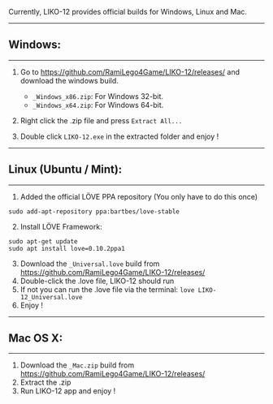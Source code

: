 Currently, LIKO-12 provides official builds for Windows, Linux and Mac.

---

## Windows:

---

1. Go to https://github.com/RamiLego4Game/LIKO-12/releases/ and download the windows build.
	- `_Windows_x86.zip`: For Windows 32-bit.
	- `_Windows_x64.zip`: For Windows 64-bit.

2. Right click the .zip file and press `Extract All...`
3. Double click `LIKO-12.exe` in the extracted folder and enjoy !
 

---

## Linux (Ubuntu / Mint):

---

1. Added the official LÖVE PPA repository (You only have to do this once)

`sudo add-apt-repository ppa:bartbes/love-stable`

2. Install LÖVE Framework:
```
sudo apt-get update
sudo apt install love=0.10.2ppa1
```

3. Download the `_Universal.love` build from https://github.com/RamiLego4Game/LIKO-12/releases/
4. Double-click the .love file, LIKO-12 should run
5. If not you can run the .love file via the terminal:
`love LIKO-12_Universal.love`
6. Enjoy !

---

## Mac OS X:

---

1. Download the `_Mac.zip` build from https://github.com/RamiLego4Game/LIKO-12/releases/
2. Extract the .zip
3. Run LIKO-12 app and enjoy !